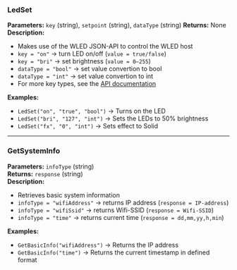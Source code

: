 ### LedSet  
**Parameters:** `key` (string), `setpoint` (string), `dataType` (string) 
**Returns:** None  
**Description:**  
- Makes use of the WLED JSON-API to control the WLED host  
- `key = "on"` -> turn LED on/off (`value = true/false`)  
- `key = "bri"` -> set brightness (`value = 0–255`)
- `dataType = "bool"` -> set value convertion to bool
- `dataType = "int"` -> set value convertion to int
- For more key types, see the [API documentation](https://kno.wled.ge/interfaces/json-api/)  

**Examples:**  
- `LedSet("on", "true", "bool")` -> Turns on the LED  
- `LedSet("bri", "127", "int")` -> Sets the LEDs to 50% brightness
- `LedSet("fx", "0", "int")` -> Sets effect to Solid
---

### GetSystemInfo
**Parameters:** `infoType` (string)  
**Returns:** `response` (string)  
**Description:**  
- Retrieves basic system information
- `infoType = "wifiAddress"` -> returns IP address (`response = IP-address`)
- `infoType = "wifiSsid"` -> returns Wifi-SSID (`response = Wifi-SSID`)
- `infoType = "time"` -> returns current time (`response = dd,mm,yy,h,min`)

**Examples:**  
- `GetBasicInfo("wifiAddress")` -> Returns the IP address  
- `GetBasicInfo("time")` -> Returns the current timestamp in defined format